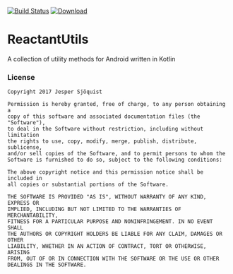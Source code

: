 [![Build Status](https://travis-ci.org/JesperSjoquist/ReactantUtils.svg?branch=master)](https://travis-ci.org/JesperSjoquist/ReactantUtils) 
[ ![Download](https://api.bintray.com/packages/jespersjoquist/maven/reactantutils/images/download.svg) ](https://bintray.com/jespersjoquist/maven/reactantutils/_latestVersion)

# ReactantUtils
A collection of utility methods for Android written in Kotlin


### License

    Copyright 2017 Jesper Sjöquist

    Permission is hereby granted, free of charge, to any person obtaining a 
    copy of this software and associated documentation files (the "Software"), 
    to deal in the Software without restriction, including without limitation 
    the rights to use, copy, modify, merge, publish, distribute, sublicense, 
    and/or sell copies of the Software, and to permit persons to whom the 
    Software is furnished to do so, subject to the following conditions:
    
    The above copyright notice and this permission notice shall be included in 
    all copies or substantial portions of the Software.
    
    THE SOFTWARE IS PROVIDED "AS IS", WITHOUT WARRANTY OF ANY KIND, EXPRESS OR 
    IMPLIED, INCLUDING BUT NOT LIMITED TO THE WARRANTIES OF MERCHANTABILITY, 
    FITNESS FOR A PARTICULAR PURPOSE AND NONINFRINGEMENT. IN NO EVENT SHALL 
    THE AUTHORS OR COPYRIGHT HOLDERS BE LIABLE FOR ANY CLAIM, DAMAGES OR OTHER 
    LIABILITY, WHETHER IN AN ACTION OF CONTRACT, TORT OR OTHERWISE, ARISING 
    FROM, OUT OF OR IN CONNECTION WITH THE SOFTWARE OR THE USE OR OTHER 
    DEALINGS IN THE SOFTWARE.
